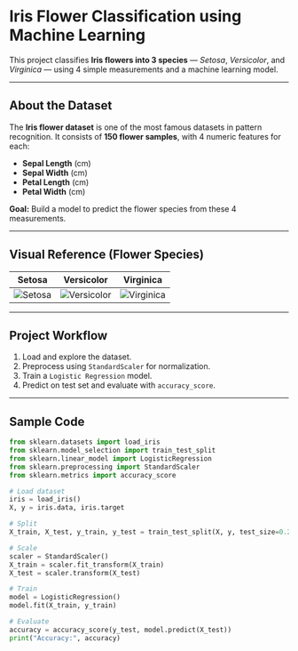 #  Iris Flower Classification using Machine Learning

This project classifies **Iris flowers into 3 species** — *Setosa*, *Versicolor*, and *Virginica* — using 4 simple measurements and a machine learning model.

---

## About the Dataset

The **Iris flower dataset** is one of the most famous datasets in pattern recognition. It consists of **150 flower samples**, with 4 numeric features for each:

- **Sepal Length** (cm)
- **Sepal Width** (cm)
- **Petal Length** (cm)
- **Petal Width** (cm)

**Goal:** Build a model to predict the flower species from these 4 measurements.

---

##  Visual Reference (Flower Species)

| Setosa | Versicolor | Virginica |
|--------|------------|------------|
| ![Setosa](images/setosa.jpg) | ![Versicolor](images/versicolor.jpg) | ![Virginica](images/virginica.jpg) |

---

##  Project Workflow

1. Load and explore the dataset.
2. Preprocess using `StandardScaler` for normalization.
3. Train a `Logistic Regression` model.
4. Predict on test set and evaluate with `accuracy_score`.

---

##  Sample Code

```python
from sklearn.datasets import load_iris
from sklearn.model_selection import train_test_split
from sklearn.linear_model import LogisticRegression
from sklearn.preprocessing import StandardScaler
from sklearn.metrics import accuracy_score

# Load dataset
iris = load_iris()
X, y = iris.data, iris.target

# Split
X_train, X_test, y_train, y_test = train_test_split(X, y, test_size=0.2, random_state=42)

# Scale
scaler = StandardScaler()
X_train = scaler.fit_transform(X_train)
X_test = scaler.transform(X_test)

# Train
model = LogisticRegression()
model.fit(X_train, y_train)

# Evaluate
accuracy = accuracy_score(y_test, model.predict(X_test))
print("Accuracy:", accuracy)

